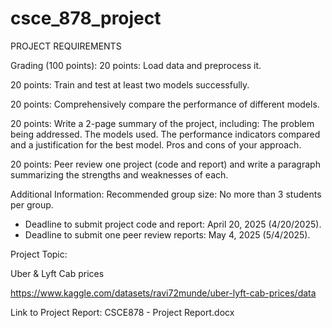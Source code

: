# csce_878_project
PROJECT REQUIREMENTS 

 
Grading (100 points): 
20 points: Load data and preprocess it. 
 
20 points: Train and test at least two models successfully. 
 
20 points: Comprehensively compare the performance of different models. 
 
20 points: Write a 2-page summary of the project, including: 
The problem being addressed. The models used. The performance indicators compared and a justification for the best model. Pros and cons of your approach. 
 
20 points: Peer review one project (code and report) and write a paragraph summarizing the strengths and weaknesses of each. 

 
Additional Information: 
Recommended group size: No more than 3 students per group. 
 - Deadline to submit project code and report: April 20, 2025 (4/20/2025). 
 - Deadline to submit one peer review reports: May 4, 2025 (5/4/2025). 
 
Project Topic: 

Uber & Lyft Cab prices 

https://www.kaggle.com/datasets/ravi72munde/uber-lyft-cab-prices/data 

Link to Project Report: CSCE878 - Project Report.docx 
